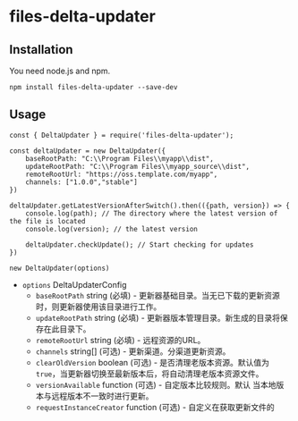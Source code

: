 
# files-delta-updater

## Installation

You need node.js and npm.

```
npm install files-delta-updater --save-dev
```

## Usage

```
const { DeltaUpdater } = require('files-delta-updater');

const deltaUpdater = new DeltaUpdater({
	baseRootPath: "C:\\Program Files\\myapp\\dist",
	updateRootPath: "C:\\Program Files\\myapp_source\\dist",
	remoteRootUrl: "https://oss.template.com/myapp", 
	channels: ["1.0.0","stable"]
})

deltaUpdater.getLatestVersionAfterSwitch().then(({path, version}) => {
	console.log(path); // The directory where the latest version of the file is located
	console.log(version); // the latest version

	deltaUpdater.checkUpdate(); // Start checking for updates
})
```


`new DeltaUpdater(options)`
- `options` DeltaUpdaterConfig
	- `baseRootPath` string (必填) - 更新器基础目录。当无已下载的更新资源时，则更新器使用该目录进行工作。
	- `updateRootPath` string (必填) - 更新器版本管理目录。新生成的目录将保存在此目录下。
	- `remoteRootUrl` string (必填) - 远程资源的URL。
	- `channels` string[] (可选) - 更新渠道。分渠道更新资源。
	- `clearOldVersion` boolean (可选) - 是否清理老版本资源。默认值为`true`，当更新器切换至最新版本后，将自动清理老版本资源文件。
	- `versionAvailable` function (可选) - 自定版本比较规则。默认 当本地版本与远程版本不一致时进行更新。
	- `requestInstanceCreator` function (可选) - 自定义在获取更新文件的
